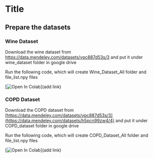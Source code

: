 # Title

## Prepare the datasets
### Wine Dataset
Download the wine dataset from https://data.mendeley.com/datasets/vpc887d53s/3 and put it under wine_dataset folder in google drive

Run the following code, which will create Wine_Dataset_All folder and file_list.npy files

[![Open In Colab](https://colab.research.google.com/assets/colab-badge.svg)](add link)

### COPD Dataset
Download the COPD dataset from [https://data.mendeley.com/datasets/vpc887d53s/3](https://data.mendeley.com/datasets/h5pcn99zw4/4) and put it under COPD_dataset folder in google drive

Run the following code, which will create COPD_Dataset_All folder and file_list.npy files

[![Open In Colab](https://colab.research.google.com/assets/colab-badge.svg)](add link)
